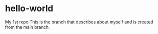 # hello-world
My 1st repo
This is the branch that describes about myself and is created from the main branch.

